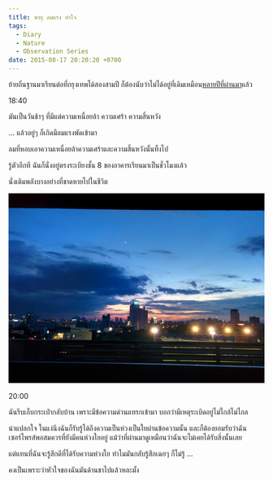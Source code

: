 ```yaml
---
title: พายุ ลมแรง ทำใจ
tags:
  - Diary
  - Nature
  - Observation Series
date: 2015-08-17 20:20:20 +0700
---
```


ย้ายถิ่นฐานมาเรียนต่อที่กรุงเทพได้สองสามปี ก็ต้องนับว่าไม่ได้อยู่ที่เดิมเหมือน[หลายปีที่ผ่านมา][former event]แล้ว

18:40

มันเป็นวันช้าๆ ที่มีแต่ความเหนื่อยล้า ความเศร้า ความสิ้นหวัง

... แล้วอยู่ๆ ก็เกิดมีลมแรงพัดเข้ามา

ลมที่หอบเอาความเหนื่อยล้าความเศร้าและความสิ้นหวังนั้นทิ้งไป

รู้ตัวอีกที ฉันก็นั่งอยู่ตรงระเบียงชั้น 8 ของอาคารเรียนมาเป็นชั่วโมงแล้ว

นั่งเติมพลังบางอย่างที่ขาดหายไปในชีวิต

![ท้องฟ้าสดสวยในวันที่ลมแรง](/images/IMG_20150817_185629.jpg)

20:00

ฉันรีบเก็บกระเป๋ากลับบ้าน เพราะมีข้อความด่วนแทรกเข้ามา บอกว่ามีเหตุระเบิดอยู่ไม่ใกล้ไม่ไกล

น่าแปลกใจ ในแง่นึงฉันก็รับรู้ได้ถึงความเป็นห่วงเป็นใยผ่านข้อความนั้น และก็ต้องยอมรับว่าฉันเซอร์ไพรส์พอสมควรที่ยังมีคนห่วงใยอยู่ แม้ว่าที่ผ่านมาดูเหมือนว่าฉันจะไม่เคยได้รับสิ่งนั้นเลย

แต่แทนที่ฉันจะรู้สึกดีที่ได้รับความห่วงใย ทำไมมันกลับรู้สึกเฉยๆ ก็ไม่รู้ ...

คงเป็นเพราะว่าหัวใจของฉันมันด้านชาไปแล้วหละมั้ง


[former event]: /2011/08/14/storm-flood-desperate
